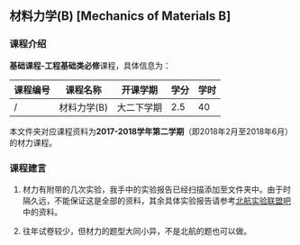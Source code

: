 ## 材料力学(B) [Mechanics of Materials B]

### 课程介绍

**基础课程-工程基础类必修**课程，具体信息为：

| 课程编号 | 课程名称 | 开课学期 | 学分 | 学时 |
| --- | --- | --- | --- | --- |
| / | 材料力学(B) | 大二下学期 | 2.5 | 40 |

本文件夹对应课程资料为**2017-2018学年第二学期**（即2018年2月至2018年6月）的材力课程。

### 课程建言

1. 材力有附带的几次实验，我手中的实验报告已经扫描添加至文件夹中。由于时隔久远，不能保证这是全部的资料，其余具体实验报告请参考[北航实验联盟吧][1]中的资料。

2. 往年试卷较少，但材力的题型大同小异，不是北航的题也可以做。


[1]: https://jump2.bdimg.com/f?kw=%E5%8C%97%E8%88%AA%E5%AE%9E%E9%AA%8C%E8%81%94%E7%9B%9F&ie=utf-8
